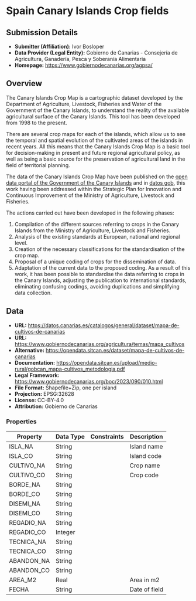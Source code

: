 # Spain Canary Islands Crop fields

## Submission Details

- **Submitter (Affiliation):** Ivor Bosloper
- **Data Provider (Legal Entity):** Gobierno de Canarias - Consejería de Agricultura, Ganadería, Pesca y Soberanía Alimentaria
- **Homepage:** https://www.gobiernodecanarias.org/agpsa/

## Overview

The Canary Islands Crop Map is a cartographic dataset developed by the Department of Agriculture, Livestock,
Fisheries and Water of the Government of the Canary Islands, to understand the reality of the available
agricultural surface of the Canary Islands. This tool has been developed from 1998 to the present.

There are several crop maps for each of the islands, which allow us to see the temporal and spatial evolution
of the cultivated areas of the islands in recent years. All this means that the Canary Islands Crop Map is a
basic tool for decision-making in present and future regional agricultural policy, as well as being a basic
source for the preservation of agricultural land in the field of territorial planning.

The data of the Canary Islands Crop Map have been published on the 
[open data portal of the Government of the Canary Islands](https://datos.canarias.es/catalogos/general/dataset/mapa-de-cultivos-de-canarias)
and in [datos gob](https://datos.gob.es/es/catalogo/a05003638-mapa-de-cultivos-de-canarias1), 
this work having been addressed within the Strategic Plan for Innovation and Continuous Improvement 
of the Ministry of Agriculture, Livestock and Fisheries.

The actions carried out have been developed in the following phases:
1. Compilation of the different sources referring to crops in the Canary Islands from the Ministry of Agriculture, Livestock and Fisheries.
2. Analysis of the existing standards at European, national and regional level.
3. Creation of the necessary classifications for the standardisation of the crop map.
4. Proposal of a unique coding of crops for the dissemination of data.
5. Adaptation of the current data to the proposed coding.
As a result of this work, it has been possible to standardise the data referring to crops in the Canary Islands, adjusting the publication to international standards, eliminating confusing codings, avoiding duplications and simplifying data collection.

## Data

- **URL:** https://datos.canarias.es/catalogos/general/dataset/mapa-de-cultivos-de-canarias
- **URL:** https://www.gobiernodecanarias.org/agricultura/temas/mapa_cultivos
- **Alternative:** https://opendata.sitcan.es/dataset/mapa-de-cultivos-de-canarias
- **Documentation:** https://opendata.sitcan.es/upload/medio-rural/gobcan_mapa-cultivos_metodologia.pdf
- **Legal Framework:** https://www.gobiernodecanarias.org/boc/2023/090/010.html
- **File Format:** Shapefile+Zip, one per island
- **Projection:** EPSG:32628
- **License:** CC-BY-4.0
- **Attribution:** Gobierno de Canarias

### Properties

| Property   | Data Type | Constraints | Description   |
|------------|-----------|-------------|---------------|
| ISLA_NA    | String    |             | Island name   |
| ISLA_CO    | String    |             | Island code   |
| CULTIVO_NA | String    |             | Crop name     |
| CULTIVO_CO | String    |             | Crop code     |
| BORDE_NA   | String    |             |               |
| BORDE_CO   | String    |             |               |
| DISEMI_NA  | String    |             |               |
| DISEMI_CO  | String    |             |               |
| REGADIO_NA | String    |             |               |
| REGADIO_CO | Integer   |             |               |
| TECNICA_NA | String    |             |               |
| TECNICA_CO | String    |             |               |
| ABANDON_NA | String    |             |               |
| ABANDON_CO | String    |             |               |
| AREA_M2    | Real      |             | Area in m2    |
| FECHA      | String    |             | Date of field |

